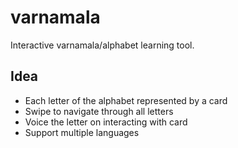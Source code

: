 # varnamala

Interactive varnamala/alphabet learning tool.

## Idea

* Each letter of the alphabet represented by a card
* Swipe to navigate through all letters
* Voice the letter on interacting with card
* Support multiple languages
